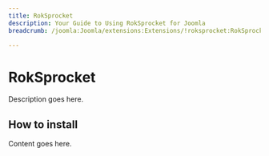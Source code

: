```yaml
---
title: RokSprocket
description: Your Guide to Using RokSprocket for Joomla
breadcrumb: /joomla:Joomla/extensions:Extensions/!roksprocket:RokSprocket

---
```


RokSprocket
======
Description goes here.


How to install
--------------
Content goes here.

